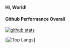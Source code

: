 **Hi, World!**

#### Github Performance Overall

[![github stats](https://github-readme-stats.vercel.app/api?username=hardzal&show_icons=true&theme=dark)](https://github.com/anuraghazra/github-readme-stats)

[![Top Langs](https://github-readme-stats.vercel.app/api/top-langs/?username=hardzal&layout=compact&theme=dark)]
